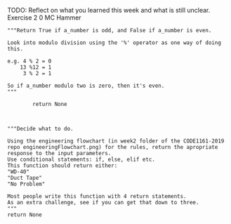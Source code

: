 TODO: Reflect on what you learned this week and what is still unclear.
Exercise 2 0 MC Hammer


    """Return True if a_number is odd, and False if a_number is even.

    Look into modulo division using the '%' operator as one way of doing this.

    e.g. 4 % 2 = 0
        13 %12 = 1
         3 % 2 = 1

    So if a_number modulo two is zero, then it's even.
    """

            return None


     
    """Decide what to do.

    Using the engineering flowchart (in week2 folder of the CODE1161-2019
    repo engineeringFlowchart.png) for the rules, return the apropriate
    response to the input parameters.
    Use conditional statements: if, else, elif etc.
    This function should return either:
    "WD-40"
    "Duct Tape"
    "No Problem"

    Most people write this function with 4 return statements.
    As an extra challenge, see if you can get that down to three.
    """
    return None       